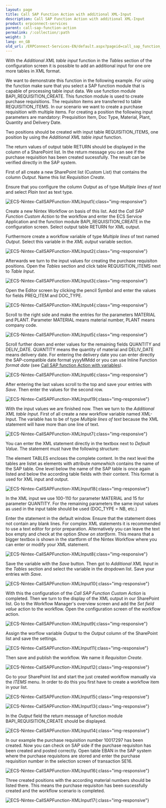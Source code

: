 ```yaml
---
layout: page
title: Call SAP Function Action with additional XML-Input
description: Call SAP Function Action with additional XML-Input
product: erpconnect-services
parent: call-sap-function-action
permalink: /:collection/:path
weight: 3
lang: en_GB
old_url: /ERPConnect-Services-EN/default.aspx?pageid=call_sap_function_action_with_additional_xml_input
---
```


With the *Additional XML table input* function in the *Tables* section of the configuration screen it is possible to add an additional input for one ore more tables in XML format.
 
We want to demonstrate this function in the following example. For using the function make sure that you select a SAP function module that is 
capable of processing table input data. We use function module BAPI_REQUISITION_CREATE. This function module is used to create purchase 
requisitions. The requisiton items are transferred to table REQUISITION_ITEMS. In our scenario we want to create a purchase requisition with multiple 
items. For creating a position the following input parameters are mandatory: Prequisition Item, Doc Type, Material, Plant, Quantity and Delivery Date. 
            
Two positions should be created with input table REQUISITION_ITEMS, one position by using the *Additional XML table input* function. 

The return values of output table RETURN should be displayed in the column of a SharePoint list. In the return message you can see if the purchase requisition has been created sucessfully. The result can be verified directly in the SAP system.  

First of all create a new SharePoint list (Custom List) that contains the column *Output*. Name this list *Requisition Create*. 

Ensure that you configure the column *Output* as of type *Multiple lines of text* and select *Plain text* as text type.


![ECS-Nintex-CallSAPFunction-XMLInput1](/img/content/ECS-Nintex-CallSAPFunction-XMLInput1.png){:class="img-responsive"}

Create a new Nintex Workflow on basis of this list. Add the *Call SAP Function Custom Action* to the workflow and enter the ECS Service
Application and the function module BAPI_REQUISITION_CREATE in the configuration screen. Select output table RETURN for XML output.

Furthermore create a workflow variable of type *Multiple lines* of text named *Output*. Select this variable in the *XML output* variable section.  


![ECS-Nintex-CallSAPFunction-XMLInput2](/img/content/ECS-Nintex-CallSAPFunction-XMLInput2.png){:class="img-responsive"}

Afterwards we turn to the input values for creating the purchase requisiton positions. Open the *Tables* section and click
table REQUISITION_ITEMS next to *Table Input*. 


![ECS-Nintex-CallSAPFunction-XMLInput3](/img/content/ECS-Nintex-CallSAPFunction-XMLInput3.png){:class="img-responsive"}

Open the Editor screen by clicking the pencil Symbol and enter the values  for fields PREQ_ITEM and DOC_TYPE.	


![ECS-Nintex-CallSAPFunction-XMLInput4](/img/content/ECS-Nintex-CallSAPFunction-XMLInput4.png){:class="img-responsive"}

Scroll to the right side and make the entries for the parameters MATERIAL and PLANT. 
Parameter MATERIAL means material number, PLANT means company code.  


![ECS-Nintex-CallSAPFunction-XMLInput5](/img/content/ECS-Nintex-CallSAPFunction-XMLInput5.png){:class="img-responsive"}

Scroll further down and enter values for the remaining fields QUANTITY and DELIV_DATE. QUANTITY
means the quantity of material and DELIV_DATE means delivery date. For entering the delivery date you can enter directly the SAP-compatible date 
format yyyyMMdd or you can use Inline Function *format date* (see [Call SAP function Action with variables](./call-sap-function-action-with-variables)).   


![ECS-Nintex-CallSAPFunction-XMLInput6](/img/content/ECS-Nintex-CallSAPFunction-XMLInput6.png){:class="img-responsive"}

After entering the last values scroll to the top and save your entries with *Save*. Then enter the values for the second row.    


![ECS-Nintex-CallSAPFunction-XMLInput19](/img/content/ECS-Nintex-CallSAPFunction-XMLInput19.png){:class="img-responsive"}

With the input values we are finished now. Then we turn to the *Additional XML table Input*. 
First of all create a new workflow variable named XML-Input. The variable has to be of type *Multiple lines of text* because the
XML statement will have more than one line of text. 


![ECS-Nintex-CallSAPFunction-XMLInput7](/img/content/ECS-Nintex-CallSAPFunction-XMLInput7.png){:class="img-responsive"}

You can enter the XML statement directly in the textbox next to *Default Value*. The statement must have the following structure:

The element TABLES encloses the complete content. In the next level the tables are listet as elements with attribute *name*which 
contains the name of the SAP table. One level below the name of the SAP table is once again listed and below the according table 
fields with their content. This format is used for XML input and output.   


![ECS-Nintex-CallSAPFunction-XMLInput18](/img/content/ECS-Nintex-CallSAPFunction-XMLInput18.png){:class="img-responsive"}

In the XML input we use 100-110 for parameter MATERIAL and 15 for parameter QUANTITY. For the remaining parameters the same 
input values as used in the input table should be used (DOC_TYPE = NB, etc.)  

Enter the statement in the default window. Ensure that the statement does not contain any blank lines. For complex XML statements it is
recommended to use a text editor for prior preparation. Alternatively you can leave the text box empty and check at the option *Show on startform*. 
This means that a bigger textbox is shown in the startform of the Nintex Workflow where you can enter or modify your XML statement.  

![ECS-Nintex-CallSAPFunction-XMLInput8](/img/content/ECS-Nintex-CallSAPFunction-XMLInput8.png){:class="img-responsive"}

Save the variable with the *Save* button. Then got to *Additional XML Input* in the *Tables* section and select the variable in the dropdown list. 
Save your entries with *Save*. 


![ECS-Nintex-CallSAPFunction-XMLInput10](/img/content/ECS-Nintex-CallSAPFunction-XMLInput10.png){:class="img-responsive"}

With this the configuration of the *Call SAP Function Custom Action* is completed. Then we turn to the display of the XML output 
in our SharePoint list. 
Go to the Workflow Manager's overview screen and add the *Set field value* action to the workflow. Open the configuration screen
of the workflow action. 

![ECS-Nintex-CallSAPFunction-XMLInput9](/img/content/ECS-Nintex-CallSAPFunction-XMLInput9.png){:class="img-responsive"}

Assign the worflow variable *Output* to the *Output* column of the SharePoint list and save the settings.   

![ECS-Nintex-CallSAPFunction-XMLInput11](/img/content/ECS-Nintex-CallSAPFunction-XMLInput11.png){:class="img-responsive"}

Then save and publish the workflow. We name it *Requisiton Create*.

![ECS-Nintex-CallSAPFunction-XMLInput12](/img/content/ECS-Nintex-CallSAPFunction-XMLInput12.png){:class="img-responsive"}

Go to your SharePoint list and start the just created workflow manually via the *ITEMS* menu. In order to do this you first have to create 
a workflow item in your list.

![ECS-Nintex-CallSAPFunction-XMLInput15](/img/content/ECS-Nintex-CallSAPFunction-XMLInput15.png){:class="img-responsive"}

![ECS-Nintex-CallSAPFunction-XMLInput13](/img/content/ECS-Nintex-CallSAPFunction-XMLInput13.png){:class="img-responsive"}

In the *Output* field the return message of function module BAPI_REQUISITION_CREATE should be displayed.

![ECS-Nintex-CallSAPFunction-XMLInput14](/img/content/ECS-Nintex-CallSAPFunction-XMLInput14.png){:class="img-responsive"}

In our example the purchase requisition number 10017297 has been created. Now you can check on SAP side if the purchase requisiton
has been created and posted correctly. Open table EBAN in the SAP system where the purchase requisitons are stored and enter the 
purchase requisition number in the selection screen of transaction SE16.  


![ECS-Nintex-CallSAPFunction-XMLInput16](/img/content/ECS-Nintex-CallSAPFunction-XMLInput16.png){:class="img-responsive"}

Three created positions with the according material numbers should be listed there. This means the purchase requisiton
has been sucessfully created and the workflow scenario is completed.  

![ECS-Nintex-CallSAPFunction-XMLInput17](/img/content/ECS-Nintex-CallSAPFunction-XMLInput17.png){:class="img-responsive"}
